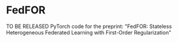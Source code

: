 # FedFOR
TO BE RELEASED PyTorch code for the preprint: "FedFOR: Stateless Heterogeneous Federated Learning with First-Order Regularization"
